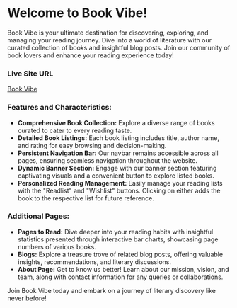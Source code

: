 # Welcome to Book Vibe!

Book Vibe is your ultimate destination for discovering, exploring, and managing your reading journey. Dive into a world of literature with our curated collection of books and insightful blog posts. Join our community of book lovers and enhance your reading experience today!

### Live Site URL
[Book Vibe](https://lucky-moxie-6a106a.netlify.app)

### Features and Characteristics:
- **Comprehensive Book Collection:** Explore a diverse range of books curated to cater to every reading taste.
- **Detailed Book Listings:** Each book listing includes title, author name, and rating for easy browsing and decision-making.
- **Persistent Navigation Bar:** Our navbar remains accessible across all pages, ensuring seamless navigation throughout the website.
- **Dynamic Banner Section:** Engage with our banner section featuring captivating visuals and a convenient button to explore listed books.
- **Personalized Reading Management:** Easily manage your reading lists with the "Readlist" and "Wishlist" buttons. Clicking on either adds the book to the respective list for future reference.

### Additional Pages:
- **Pages to Read:** Dive deeper into your reading habits with insightful statistics presented through interactive bar charts, showcasing page numbers of various books.
- **Blogs:** Explore a treasure trove of related blog posts, offering valuable insights, recommendations, and literary discussions.
- **About Page:** Get to know us better! Learn about our mission, vision, and team, along with contact information for any queries or collaborations.

Join Book Vibe today and embark on a journey of literary discovery like never before!